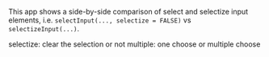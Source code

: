 This app shows a side-by-side comparison of select and selectize input
elements, i.e. `selectInput(..., selectize = FALSE)` vs `selectizeInput(...)`.

selectize: clear the selection or not
multiple: one choose or multiple choose
